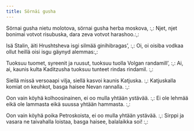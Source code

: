 ```yaml
---
title: Sörnäi gusha
---
```


Sörnai gusha nietu molotova, 
sörnai gusha herba moskova, 
:,: Njet, njet bonimai votvot 
risubuska, 
dara zeva votvot harashoo.:,: 

Isä Stalin, äiti Hrushtsheva 
isgi silmää ginihibragas’, 
:,: Oi, oi oisiba vodkaa ollut 
heillä oisi isgu gäynyd 
alemmas:,:

Tuoksuu tuomet, syreenit ja 
ruusut, 
tuoksuu tuolla Volgan 
randamill’, 
:,: Ai, ai, kaunis kulta 
Kaditzusha tuoksuu tunteet 
rindas rindamil. :,:

Siellä missä versoaapi vilja, 
siellä kasvoi kaunis Katjuska. 
:,: Katjuskalla komiat on 
keuhkot, basga haisee Nevan 
rannalla. :,:

Oon vain köyhä kolhoosinainen, 
ei oo mulla yhtään ystävää. 
:,: Ei ole lehmää eikä ole 
lammasta eikä suussa yhtään 
hammasta. :,:

Oon vain köyhä poika 
Petroskoista, 
ei oo mulla yhtään ystävää. 
:,: Sirppi ja vasara ne taivahalla 
loistaa, basga haisee, balalaikka 
soi! :,: